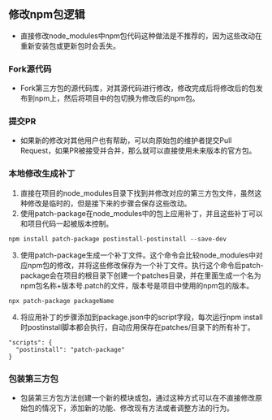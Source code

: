 ## 修改npm包逻辑
- 直接修改node_modules中npm包代码这种做法是不推荐的，因为这些改动在重新安装包或更新包时会丢失。
### Fork源代码
- Fork第三方包的源代码库，对其源代码进行修改，修改完成后将修改后的包发布到npm上，然后将项目中的包切换为修改后的npm包。
### 提交PR
- 如果新的修改对其他用户也有帮助，可以向原始包的维护者提交Pull Request，如果PR被接受并合并，那么就可以直接使用未来版本的官方包。
### 本地修改生成补丁
1. 直接在项目的node_modules目录下找到并修改对应的第三方包文件，虽然这种修改是临时的，但是接下来的步骤会保存这些改动。
2. 使用patch-package在node_modules中的包上应用补丁，并且这些补丁可以和项目代码一起被版本控制。
```
npm install patch-package postinstall-postinstall --save-dev
```
3. 使用patch-package生成一个补丁文件。这个命令会比较node_modules中对应npm包的修改，并将这些修改保存为一个补丁文件。执行这个命令后patch-package会在项目的根目录下创建一个patches目录，并在里面生成一个名为npm包名称+版本号.patch的文件，版本号是项目中使用的npm包的版本。
```
npx patch-package packageName
```
4. 将应用补丁的步骤添加到package.json中的script字段，每次运行npm install时postinstall脚本都会执行，自动应用保存在patches/目录下的所有补丁。
```
"scripts": {
  "postinstall": "patch-package"
}
```
### 包装第三方包
- 包装第三方包方法创建一个新的模块或包，通过这种方式可以在不直接修改原始包的情况下，添加新的功能、修改现有方法或者调整方法的行为。
